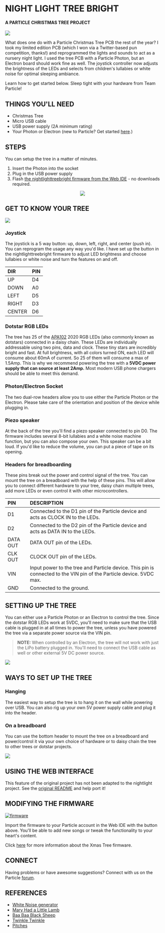 # NIGHT LIGHT TREE BRIGHT

#### A PARTICLE CHRISTMAS TREE PROJECT

![](https://github.com/particle-iot/xmastree/raw/master/hardware/images/header.jpg)

What does one do with a Particle Christmas Tree PCB the rest of the year? I took my limited edition PCB (which I won via a Twitter-based pun competition, thanks!) and reprogrammed the lights and sounds to act as a nursery night light. I used the tree PCB with a Particle Photon, but an Electron board should work fine as well. The joystick controller now adjusts the brightness of the LEDs and selects from children's lullabies or white noise for optimal sleeping ambiance.

Learn how to get started below. Sleep tight with your hardware from Team Particle!

## THINGS YOU'LL NEED
 - Christmas Tree
 - Micro USB cable
 - USB power supply (2A minimum rating)
 - Your Photon or Electron (new to Particle? Get started [here](https://docs.particle.io/guide/getting-started).)

## STEPS

You can setup the tree in a matter of minutes.

1. Insert the Photon into the socket
2. Plug in the USB power supply
3. Flash [the nightlighttreebright firmware from the Web IDE][Firmware shared app] - no downloads required.

[Firmware shared app]: https://go.particle.io/shared_apps/5a4edd2c1638bf278e000013

<p align="center">
<img src="https://github.com/particle-iot/xmastree/raw/master/hardware/images/steps-all.png">
</p>

## GET TO KNOW YOUR TREE

![](https://github.com/particle-iot/xmastree/raw/master/hardware/images/description.png)

### Joystick

The joystick is a 5 way button: up, down, left, right, and center (push in). You can reprogram the usage any way you'd like. I have set up the button in the nightlighttreebright firmware to adjust LED brightness and choose lullabies or white noise and turn the features on and off.

|DIR   | PIN |
|:---  |:--- |
|UP    |D4| 
|DOWN  |A0|
|LEFT  |D5|
|RIGHT |D3|
|CENTER|D6|

### Dotstar RGB LEDs

The tree has 25 of the [APA102](http://www.led-color.com/upload/201604/APA102-2020%20SMD%20LED.pdf) 2020 RGB LEDs (also commonly known as dotstars) connected in a daisy chain. These LEDs are individually addressable using two pins, data and clock. These tiny stars are incredibly bright and fast. At full brightness, with all colors turned ON, each LED will consume about 60mA of current. So 25 of them will consume a max of 1.5Amp. This is why we recommend powering the tree with a **5VDC power supply that can source at least 2Amp.** Most modern USB phone chargers should be able to meet this demand.

### Photon/Electron Socket

The two dual-row headers allow you to use either the Particle Photon or the Electron. Please take care of the orientation and position of the device while plugging in.

### Piezo speaker

At the back of the tree you'll find a piezo speaker connected to pin D0. The firmware includes several 8-bit lullabies and a white noise machine function, but you can also compose your own. This speaker can be a bit loud. If you'd like to reduce the volume, you can put a piece of tape on its opening.

### Headers for breadboarding

These pins break out the power and control signal of the tree. You can mount the tree on a breadboard with the help of these pins. This will allow you to connect different hardware to your tree, daisy chain multiple trees, add more LEDs or even control it with other microcontrollers.

|PIN     |DESCRIPTION|
|:-------|:----------|
|D1      | Connected to the D1 pin of the Particle device and acts as CLOCK IN to the LEDs.|
|D2      | Connected to the D2 pin of the Particle device and acts as DATA IN to the LEDs.|
|DATA OUT| DATA OUT pin of the LEDs.|
|CLK OUT | CLOCK OUT pin of the LEDs.|
|VIN     | Input power to the tree and Particle device. This pin is connected to the VIN pin of the Particle device. 5VDC max.|
|GND     | Connected to the ground.|

## SETTING UP THE TREE 

You can either use a Particle Photon or an Electron to control the tree. Since the dotstar RGB LEDs work at 5VDC, you'll need to make sure that the USB cable is plugged in at all times to power the tree, unless you have powered the tree via a separate power source via the VIN pin.

> **NOTE:** When controlled by an Electron, the tree will not work with just the LiPo battery plugged in. You'll need to connect the USB cable as well or other external 5V DC power source.

![](https://github.com/particle-iot/xmastree/raw/master/hardware/images/tree-plugged.png)

## WAYS TO SET UP THE TREE

### Hanging

The easiest way to setup the tree is to hang it on the wall while powering over USB. You can also rig up your own 5V power supply cable and plug it into the header.

### On a breadboard

You can use the bottom header to mount the tree on a breadboard and power/control it via your own choice of hardware or to daisy chain the tree to other trees or dotstar projects.

![](https://github.com/particle-iot/xmastree/raw/master/hardware/images/bb.png)

## USING THE WEB INTERFACE

This feature of the original project has not been adapted to the nightlight project. See the [original README](https://github.com/particle-iot/xmastree/blob/master/README.md) and help port it!

## MODIFYING THE FIRMWARE

[![firmware](https://img.shields.io/badge/Particle%20Shared%20App-NIGHTLIGHTTREEBRIGHT-blue.svg?style=for-the-badge&colorA=00aedf&colorB=555555)][Firmware shared app]

Import the firmware to your Particle account in the Web IDE with the button above. You'll be
able to add new songs or tweak the functionality to your heart's content.

Click [here](https://github.com/particle-iot/xmastree/blob/master/FIRMWARE.md) for more information about the Xmas Tree firmware.

## CONNECT

Having problems or have awesome suggestions? Connect with us on the Particle [forum](https://community.particle.io/).

## REFERENCES

- [White Noise generator](https://arduino.stackexchange.com/a/18092)
- [Mary Had a Little Lamb](https://github.com/bosgood/arduino-playground/blob/master/mary_had_a_little_lamb_v2/mary_had_a_little_lamb_v2.ino)
- [Baa Baa Black Sheep](http://www.codegists.com/snippet/arduino/baabaaino_cowdinosaur_arduino)
- [Twinkle Twinkle](http://littlebits.cc/projects/twinkle-twinkle-with-a-dancing-star)
- [Pitches](http://www.instructables.com/id/Play-Custom-Melodies-on-Arduino/)
